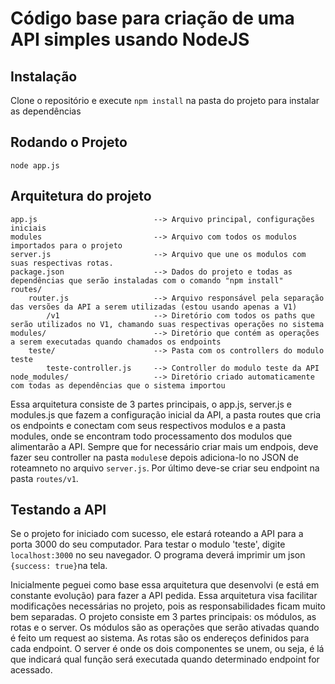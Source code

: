 # Código base para criação de uma API simples usando NodeJS

## Instalação

Clone o repositório e execute `npm install` na pasta do projeto para 
instalar as dependências

## Rodando o Projeto

    node app.js

## Arquitetura do projeto
    
    app.js                          --> Arquivo principal, configurações iniciais
    modules                         --> Arquivo com todos os modulos importados para o projeto
    server.js                       --> Arquivo que une os modulos com suas respectivas rotas.
    package.json                    --> Dados do projeto e todas as dependências que serão instaladas com o comando "npm install"
    routes/
    	router.js                   --> Arquivo responsável pela separação das versões da API a serem utilizadas (estou usando apenas a V1)
    		/v1                     --> Diretório com todos os paths que serão utilizados no V1, chamando suas respectivas operações no sistema
    modules/                        --> Diretório que contém as operações a serem executadas quando chamados os endpoints
    	teste/                      --> Pasta com os controllers do modulo teste
    		teste-controller.js     --> Controller do modulo teste da API
    node_modules/                   --> Diretório criado automaticamente com todas as dependências que o sistema importou

Essa arquitetura consiste de 3 partes principais, o app.js, server.js e modules.js que fazem a configuração inicial da API, a pasta routes que cria os endpoints e conectam com seus respectivos modulos e a pasta modules, onde se encontram todo processamento dos modulos que alimentarão a API. Sempre que for necessário criar mais um endpois, deve fazer seu controller na pasta ```modules```e depois adiciona-lo no JSON de roteamneto no arquivo ```server.js```. Por último deve-se criar seu endpoint na pasta ```routes/v1```.

## Testando a API

Se o projeto for iniciado com sucesso, ele estará roteando a API para a porta 3000 do seu computador. Para testar o modulo 'teste', digite ```localhost:3000``` no seu navegador. O programa deverá imprimir um json ```{success: true}```na tela.

Inicialmente peguei como base essa arquitetura que desenvolvi (e está em constante evolução) para fazer a API pedida. Essa arquitetura visa facilitar modificações necessárias no projeto, pois as responsabilidades ficam muito bem separadas. O projeto consiste em 3 partes principais: os módulos, as rotas e o server. Os módulos são as operações que serão ativadas quando é feito um request ao sistema. As rotas são os endereços definidos para cada endpoint. O server é onde os dois componentes se unem, ou seja, é lá que indicará qual função será executada quando determinado endpoint for acessado.